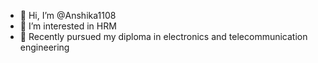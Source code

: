 - 👋 Hi, I’m @Anshika1108
- 👀 I’m interested in HRM
- 🌱 Recently pursued my diploma in electronics and telecommunication engineering 
<!---
Anshika1108/Anshika1108 is a ✨ special ✨ repository because its `README.md` (this file) appears on your GitHub profile.
You can click the Preview link to take a look at your changes.
--->
